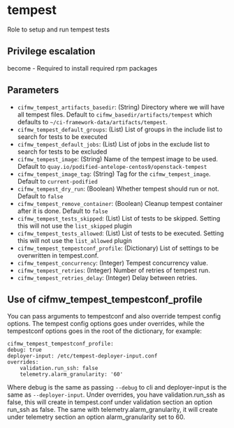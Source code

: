 # tempest
Role to setup and run tempest tests

## Privilege escalation
become - Required to install required rpm packages

## Parameters

* `cifmw_tempest_artifacts_basedir`: (String) Directory where we will have all tempest files. Default to `cifmw_basedir/artifacts/tempest` which defaults to `~/ci-framework-data/artifacts/tempest`.
* `cifmw_tempest_default_groups`: (List) List of groups in the include list to search for tests to be executed
* `cifmw_tempest_default_jobs`: (List) List of jobs in the exclude list to search for tests to be excluded
* `cifmw_tempest_image`: (String) Name of the tempest image to be used. Default to `quay.io/podified-antelope-centos9/openstack-tempest`
* `cifmw_tempest_image_tag`: (String) Tag for the `cifmw_tempest_image`. Default to `current-podified`
* `cifmw_tempest_dry_run`: (Boolean) Whether tempest should run or not. Default to `false`
* `cifmw_tempest_remove_container`: (Boolean) Cleanup tempest container after it is done. Default to `false`
* `cifmw_tempest_tests_skipped`: (List) List of tests to be skipped. Setting this will not use the `list_skipped` plugin
* `cifmw_tempest_tests_allowed`: (List) List of tests to be executed. Setting this will not use the `list_allowed` plugin
* `cifmw_tempest_tempestconf_profile`: (Dictionary) List of settings to be overwritten in tempest.conf.
* `cifmw_tempest_concurrency`: (Integer) Tempest concurrency value.
* `cifmw_tempest_retries`: (Integer) Number of retries of tempest run.
* `cifmw_tempest_retries_delay`: (Integer) Delay between retries.

## Use of cifmw_tempest_tempestconf_profile

You can pass arguments to tempestconf and also override tempest config options.
The tempest config options goes under overrides, while the tempestconf options
goes in the root of the dictionary, for example:

```
cifmw_tempest_tempestconf_profile:
debug: true
deployer-input: /etc/tempest-deployer-input.conf
overrides:
    validation.run_ssh: false
    telemetry.alarm_granularity: '60'
```

Where debug is the same as passing `--debug` to cli and deployer-input is the
same as `--deployer-input`. Under overrides, you have validation.run_ssh as
false, this will create in tempest.conf under validation section an option
run_ssh as false. The same with telemetry.alarm_granularity, it will create
under telemetry section an option alarm_granularity set to 60.
